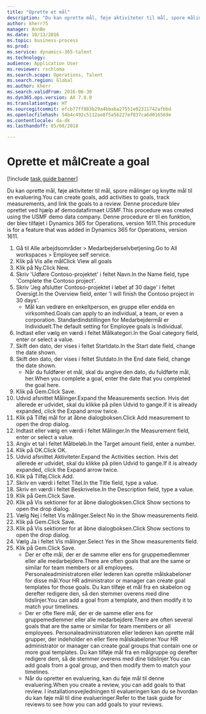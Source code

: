 ```yaml
--- 
title: "Oprette et mål"
description: "Du kan oprette mål, føje aktiviteter til mål, spore målinger og knytte mål til en evaluering."
author: kherr75
manager: AnnBe
ms.date: 10/13/2016
ms.topic: business-process
ms.prod: 
ms.service: dynamics-365-talent
ms.technology: 
audience: Application User
ms.reviewer: rschloma
ms.search.scope: Operations, Talent
ms.search.region: Global
ms.author: kherr
ms.search.validFrom: 2016-06-30
ms.dyn365.ops.version: AX 7.0.0
ms.translationtype: HT
ms.sourcegitcommit: efcb77ff883b29a4bbaba27551e02311742afbbd
ms.openlocfilehash: 54b4c492c5112ae8f5a56227ef037ca6d016569e
ms.contentlocale: da-dk
ms.lasthandoff: 05/08/2018

---
```

# <a name="create-a-goal"></a><span data-ttu-id="2b6c7-103">Oprette et mål</span><span class="sxs-lookup"><span data-stu-id="2b6c7-103">Create a goal</span></span>

[!include [task guide banner](../../includes/task-guide-banner.md)]

<span data-ttu-id="2b6c7-104">Du kan oprette mål, føje aktiviteter til mål, spore målinger og knytte mål til en evaluering.</span><span class="sxs-lookup"><span data-stu-id="2b6c7-104">You can create goals, add activities to goals, track measurements, and link the goals to a review.</span></span> <span data-ttu-id="2b6c7-105">Denne procedure blev oprettet ved hjælp af demodatafirmaet USMF.</span><span class="sxs-lookup"><span data-stu-id="2b6c7-105">This procedure was created using the USMF demo data company.</span></span> <span data-ttu-id="2b6c7-106">Denne procedure er til en funktion, der blev tilføjet i Dynamics 365 for Operations, version 1611.</span><span class="sxs-lookup"><span data-stu-id="2b6c7-106">This procedure is for a feature that was added in Dynamics 365 for Operations, version 1611.</span></span>

1. <span data-ttu-id="2b6c7-107">Gå til Alle arbejdsområder > Medarbejderselvbetjening.</span><span class="sxs-lookup"><span data-stu-id="2b6c7-107">Go to All workspaces > Employee self service.</span></span>
2. <span data-ttu-id="2b6c7-108">Klik på Vis alle mål</span><span class="sxs-lookup"><span data-stu-id="2b6c7-108">Click View all goals</span></span>
3. <span data-ttu-id="2b6c7-109">Klik på Ny.</span><span class="sxs-lookup"><span data-stu-id="2b6c7-109">Click New.</span></span>
4. <span data-ttu-id="2b6c7-110">Skriv 'Udføre Contoso-projektet' i feltet Navn.</span><span class="sxs-lookup"><span data-stu-id="2b6c7-110">In the Name field, type 'Complete the Contoso project'.</span></span>
5. <span data-ttu-id="2b6c7-111">Skriv 'Jeg afslutter Contoso-projektet i løbet af 30 dage' i feltet Oversigt.</span><span class="sxs-lookup"><span data-stu-id="2b6c7-111">In the Overview field, enter 'I will finish the Contoso project in 30 days'.</span></span>
    * <span data-ttu-id="2b6c7-112">Mål kan vedrøre en enkeltperson, en gruppe eller endda en virksomhed.</span><span class="sxs-lookup"><span data-stu-id="2b6c7-112">Goals can apply to an individual, a team, or even a corporation.</span></span> <span data-ttu-id="2b6c7-113">Standardindstillingen for Medarbejdermål er Individuelt.</span><span class="sxs-lookup"><span data-stu-id="2b6c7-113">The default setting for Employee goals is Individual.</span></span>  
6. <span data-ttu-id="2b6c7-114">Indtast eller vælg en værdi i feltet Målkategori.</span><span class="sxs-lookup"><span data-stu-id="2b6c7-114">In the Goal category field, enter or select a value.</span></span>
7. <span data-ttu-id="2b6c7-115">Skift den dato, der vises i feltet Startdato.</span><span class="sxs-lookup"><span data-stu-id="2b6c7-115">In the Start date field, change the date shown.</span></span>
8. <span data-ttu-id="2b6c7-116">Skift den dato, der vises i feltet Slutdato.</span><span class="sxs-lookup"><span data-stu-id="2b6c7-116">In the End date field, change the date shown.</span></span>
    * <span data-ttu-id="2b6c7-117">Når du fuldfører et mål, skal du angive den dato, du fuldførte mål, her.</span><span class="sxs-lookup"><span data-stu-id="2b6c7-117">When you complete a goal, enter the date that you completed the goal here.</span></span>  
9. <span data-ttu-id="2b6c7-118">Klik på Gem.</span><span class="sxs-lookup"><span data-stu-id="2b6c7-118">Click Save.</span></span>
10. <span data-ttu-id="2b6c7-119">Udvid afsnittet Målinger.</span><span class="sxs-lookup"><span data-stu-id="2b6c7-119">Expand the Measurements section.</span></span> <span data-ttu-id="2b6c7-120">Hvis det allerede er udvidet, skal du klikke på pilen Udvid to gange.</span><span class="sxs-lookup"><span data-stu-id="2b6c7-120">If it is already expanded, click the Expand arrow twice.</span></span>
11. <span data-ttu-id="2b6c7-121">Klik på Tilføj mål for at åbne dialogboksen.</span><span class="sxs-lookup"><span data-stu-id="2b6c7-121">Click Add measurement to open the drop dialog.</span></span>
12. <span data-ttu-id="2b6c7-122">Indtast eller vælg en værdi i feltet Målinger.</span><span class="sxs-lookup"><span data-stu-id="2b6c7-122">In the Measurement field, enter or select a value.</span></span>
13. <span data-ttu-id="2b6c7-123">Angiv et tal i feltet Målbeløb.</span><span class="sxs-lookup"><span data-stu-id="2b6c7-123">In the Target amount field, enter a number.</span></span>
14. <span data-ttu-id="2b6c7-124">Klik på OK.</span><span class="sxs-lookup"><span data-stu-id="2b6c7-124">Click OK.</span></span>
15. <span data-ttu-id="2b6c7-125">Udvid afsnittet Aktiviteter.</span><span class="sxs-lookup"><span data-stu-id="2b6c7-125">Expand the Activities section.</span></span> <span data-ttu-id="2b6c7-126">Hvis det allerede er udvidet, skal du klikke på pilen Udvid to gange.</span><span class="sxs-lookup"><span data-stu-id="2b6c7-126">If it is already expanded, click the Expand arrow twice.</span></span>
16. <span data-ttu-id="2b6c7-127">Klik på Tilføj.</span><span class="sxs-lookup"><span data-stu-id="2b6c7-127">Click Add.</span></span>
17. <span data-ttu-id="2b6c7-128">Skriv en værdi i feltet Titel.</span><span class="sxs-lookup"><span data-stu-id="2b6c7-128">In the Title field, type a value.</span></span>
18. <span data-ttu-id="2b6c7-129">Skriv en værdi i feltet Beskrivelse.</span><span class="sxs-lookup"><span data-stu-id="2b6c7-129">In the Description field, type a value.</span></span>
19. <span data-ttu-id="2b6c7-130">Klik på Gem.</span><span class="sxs-lookup"><span data-stu-id="2b6c7-130">Click Save.</span></span>
20. <span data-ttu-id="2b6c7-131">Klik på Vis sektioner for at åbne dialogboksen.</span><span class="sxs-lookup"><span data-stu-id="2b6c7-131">Click Show sections to open the drop dialog.</span></span>
21. <span data-ttu-id="2b6c7-132">Vælg Nej i feltet Vis målinger.</span><span class="sxs-lookup"><span data-stu-id="2b6c7-132">Select No in the Show measurements field.</span></span>
22. <span data-ttu-id="2b6c7-133">Klik på Gem.</span><span class="sxs-lookup"><span data-stu-id="2b6c7-133">Click Save.</span></span>
23. <span data-ttu-id="2b6c7-134">Klik på Vis sektioner for at åbne dialogboksen.</span><span class="sxs-lookup"><span data-stu-id="2b6c7-134">Click Show sections to open the drop dialog.</span></span>
24. <span data-ttu-id="2b6c7-135">Vælg Ja i feltet Vis målinger.</span><span class="sxs-lookup"><span data-stu-id="2b6c7-135">Select Yes in the Show measurements field.</span></span>
25. <span data-ttu-id="2b6c7-136">Klik på Gem.</span><span class="sxs-lookup"><span data-stu-id="2b6c7-136">Click Save.</span></span>
    * <span data-ttu-id="2b6c7-137">Der er ofte mål, der er de samme eller ens for gruppemedlemmer eller alle medarbejdere.</span><span class="sxs-lookup"><span data-stu-id="2b6c7-137">There are often goals that are the same or similar for team members or all employees.</span></span>     <span data-ttu-id="2b6c7-138">Personaleadministratoren eller lederen kan oprette målskabeloner for disse mål.</span><span class="sxs-lookup"><span data-stu-id="2b6c7-138">Your HR administrator or manager can create goal templates for those goals.</span></span> <span data-ttu-id="2b6c7-139">Du kan tilføje et mål fra en skabelon og derefter redigere den, så den stemmer overens med dine tidslinjer.</span><span class="sxs-lookup"><span data-stu-id="2b6c7-139">You can add a goal from a template, and then modify it to match your timelines.</span></span>  
    * <span data-ttu-id="2b6c7-140">Der er ofte flere mål, der er de samme eller ens for gruppemedlemmer eller alle medarbejdere.</span><span class="sxs-lookup"><span data-stu-id="2b6c7-140">There are often several goals that are the same or similar for team members or all employees.</span></span>     <span data-ttu-id="2b6c7-141">Personaleadministratoren eller lederen kan oprette mål grupper, der indeholder en eller flere målskabeloner.</span><span class="sxs-lookup"><span data-stu-id="2b6c7-141">Your HR administrator or manager can create goal groups that contain one or more goal templates.</span></span> <span data-ttu-id="2b6c7-142">Du kan tilføje mål fra en målgruppe og derefter redigere dem, så de stemmer overens med dine tidslinjer.</span><span class="sxs-lookup"><span data-stu-id="2b6c7-142">You can add goals from a goal group, and then modify them to match your timelines.</span></span>  
    * <span data-ttu-id="2b6c7-143">Når du opretter en evaluering, kan du føje mål til denne evaluering.</span><span class="sxs-lookup"><span data-stu-id="2b6c7-143">When you create a review, you can add goals to that review.</span></span> <span data-ttu-id="2b6c7-144">I installationsvejledningen til evalueringen kan du se hvordan du kan føje mål til dine evalueringer.</span><span class="sxs-lookup"><span data-stu-id="2b6c7-144">Refer to the task guide for reviews to see how you can add goals to your reviews.</span></span>  



